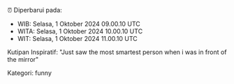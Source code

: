 ⏰ Diperbarui pada:
- WIB: Selasa, 1 Oktober 2024 09.00.10 UTC
- WITA: Selasa, 1 Oktober 2024 10.00.10 UTC
- WIT: Selasa, 1 Oktober 2024 11.00.10 UTC

Kutipan Inspiratif:
"Just saw the most smartest person when i was in front of the mirror"


Kategori: funny

